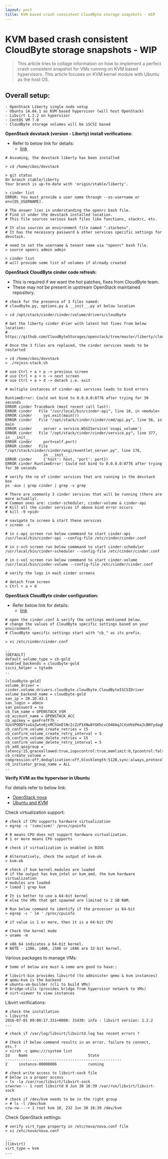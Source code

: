 ```yaml
---
layout: post
title: KVM based crash consistent CloudByte storage snapshots - WIP
---
```


# KVM based crash consistent CloudByte storage snapshots - **WIP**

> This article tries to collage information on how to implement a perfect
> crash consistent snapshot for VMs running on KVM based hypervisors. This
> article focuses on KVM kernel module with Ubuntu as the host OS.

## Overall setup:

```
- OpenStack Liberty single node setup
- Ubuntu 14.04.1 as KVM based hypervisor (will host OpenStack)
- Libvirt 1.2.2 on hypervisor
- CentOS VM 7.0
- CloudByte storage volumes will be iSCSI based
```

**OpenStack devstack (version - Liberty) install verifications:**

- Refer to below link for details:
  - [link](http://cloudbytestorages.github.io/blog/general/setup/openstack/2016/05/11/OpenStack-Configuration-With-CloudByte-Cinder-Driver.html)

```
# Assuming, the devstack liberty has been installed

> cd /home/cbos/devstack

> git status
On branch stable/liberty
Your branch is up-to-date with 'origin/stable/liberty'.

> cinder list
ERROR: You must provide a user name through --os-username or env[OS_USERNAME].

# The answer lies in understanding the openrc bash file.
# Find it under the devstack installed location.
# This file sources various bash files like functions, stackrc, etc.

# It also sources an environment file named ".stackenv".
# It has the necessary password & other services specific settings for devstack.

# need to set the username & tenant name via "openrc" bash file.
> source openrc admin admin

> cinder list
# will provide some list of volumes if already created
```

**OpenStack CloudByte cinder code refresh:**

- This is required if we want the hot patches, fixes from CloudByte team.
- These may not be present in upstream OpenStack maintained repository.

```
# check for the presence of 3 files named:
# cloudbyte.py, options.py & __init__.py at below location

> cd /opt/stack/cinder/cinder/volume/drivers/cloudbyte

# Get the liberty cinder drier with latest hot fixes from below location:
# https://github.com/CloudByteStorages/openstack/tree/master/liberty/cloudbyte

# Once the 3 files are replaced, the cinder services needs to be restarted

> cd /home/cbos/devstack
> ./rejoin-stack.sh

# use Ctrl + a + p -> previous screen
# use Ctrl + a + n -> next screen
# use Ctrl + a + d -> detach i.e. exit

# multiple instances of cinder-api services leads to bind errors

RuntimeError: Could not bind to 0.0.0.0:8776 after trying for 30 seconds
ERROR cinder Traceback (most recent call last):
ERROR cinder   File "/usr/local/bin/cinder-api", line 10, in <module>
ERROR cinder     sys.exit(main())
ERROR cinder   File "/opt/stack/cinder/cinder/cmd/api.py", line 56, in main
ERROR cinder     server = service.WSGIService('osapi_volume')
ERROR cinder   File "/opt/stack/cinder/cinder/service.py", line 377, in __init__
ERROR cinder     port=self.port)
ERROR cinder   File "/opt/stack/cinder/cinder/wsgi/eventlet_server.py", line 176, 
                 in __init__
ERROR cinder     {'host': host, 'port': port})
ERROR cinder RuntimeError: Could not bind to 0.0.0.0:8776 after trying for 30 seconds

# verify the no of cinder services that are running in the devstack box
ps -aux | grep cinder | grep -v grep

# There are commonly 3 cinder services that will be running (there are more actually).
# Common ones are: cinder-scheduler, cinder-volume & cinder-api
# Kill all the cinder services if above bind error occurs
# kill -9 <pid>

# navigate to screen & start these services
> screen -x

# in c-api screen run below commmand to start cinder-api
/usr/local/bin/cinder-api --config-file /etc/cinder/cinder.conf

# in c-sch screen run below commmand to start cinder-scheduler
/usr/local/bin/cinder-scheduler --config-file /etc/cinder/cinder.conf

# in c-vol screen run below commmand to start cinder-volume
/usr/local/bin/cinder-volume --config-file /etc/cinder/cinder.conf

# verify the logs in each cinder screens

# detach from screen
> Ctrl + a + d
```

**OpenStack CloudByte cinder configuration:**

- Refer below link for details:
  - [link](http://cloudbytestorages.github.io/blog/general/setup/openstack/2016/05/11/OpenStack-Configuration-With-CloudByte-Cinder-Driver.html)

```
# open the cinder.conf & verify the settings mentioned below.
# change the values of CloudByte specific settings based on your environment.
# CloudByte specific settings start with "cb_" as its prefix.

> vi /etc/cinder/cinder.conf

..
[DEFAULT]
default_volume_type = cb-gold
enabled_backends = cloudbyte-gold
iscsi_helper = tgtadm
..

[cloudbyte-gold]
volume_driver = cinder.volume.drivers.cloudbyte.cloudbyte.CloudByteISCSIDriver
volume_backend_name = cloudbyte-gold
san_ip = 20.10.43.1
san_login = admin
san_password = na
cb_tsm_name = OPENSTACK_VSM
cb_account_name = OPENSTACK_ACC
cb_apikey = gaxFrefF7h_-SUxVPODDYsvGxZwtn0jnMChUeElNcIcZzP1XNw8YGKhcvCO46AqJCXsHVePmaJcBNYydagREmw
cb_confirm_volume_create_retries = 15
cb_confirm_volume_create_retry_interval = 5
cb_confirm_volume_delete_retries = 15
cb_confirm_volume_delete_retry_interval = 5
cb_add_qosgroup = latency:15,graceallowed:true,iopscontrol:true,memlimit:0,tpcontrol:false,throughput:0,iops:20,networkspeed:0
cb_create_volume = compression:off,deduplication:off,blocklength:512B,sync:always,protocoltype:ISCSI,recordsize:4k
cb_initiator_group_name = ALL
..

```

**Verify KVM as the hypervisor in Ubuntu**

For details refer to below link:

- [OpenStack nova](http://docs.openstack.org/liberty/config-reference/content/kvm.html)
- [Ubuntu and KVM](https://help.ubuntu.com/community/KVM/Installation)

Check virtualization support:

```
# check if CPU supports hardware virtualization
> egrep -c '(vmx|svm)' /proc/cpuinfo

# 0 means CPU does not support hardware virtualization.
# 1 or more means CPU supports

# check if virtualization is enabled in BIOS

# Alternatively, check the output of kvm-ok
> kvm-ok

# check if kvm kernel modules are loaded
# if the output has kvm_intel or kvm_amd, the kvm hardware virtualization
# modules are loaded
> lsmod | grep kvm

# It is better to use a 64-bit kernel
# else the VMs that get spawned are limited to 2 GB RAM.

# Run below command to identify if the processor is 64-bit
> egrep -c ' lm ' /proc/cpuinfo

# if value is 1 or more, then it is a 64-bit CPU

# Check the kernel mode
> uname -m

# x86_64 indicates a 64-bit kernel.
# NOTE - i386, i486, i586 or i686 are 32-bit kernel.
```

Various packages to manage VMs:

```
# Some of below are must & some are good to have::

# libvirt-bin provides libvirtd (to administer qemu & kvm instances)
# qemu-kvm is the backend
# ubuntu-vm-builder (cli to build VMs)
# bridge-utils (provides bridge from hypervisor network to VMs)
# virt-viewer to view instances
```

Libvirt verifications:

```
# check the installation
> libvirtd
2016-07-01 09:00:17.331+0000: 31430: info : libvirt version: 1.2.2
...

# check if /var/log/libvirt/libvirtd.log has recent errors ?

# Check if below command results in an error, failure to connect, etc.?
> virsh -c qemu:///system list
Id    Name                           State
----------------------------------------------------
2     instance-00000006              running

# check write access to libvirt-sock file
# below is a proper access
> ls -la /var/run/libvirt/libvirt-sock
srwxrwx--- 1 root libvirtd 0 Jun 30 16:39 /var/run/libvirt/libvirt-sock

# check if /dev/kvm needs to be in the right group
> # ls -l /dev/kvm
crw-rw----+ 1 root kvm 10, 232 Jun 30 16:39 /dev/kvm
```

Check OpenStack settings:

```
# verify virt_type property in /etc/nova/nova.conf file
> vi /etc/nova/nova.conf

...
[libvirt]
virt_type = kvm
...
```
